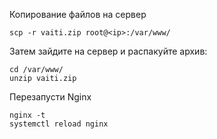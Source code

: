 
Копирование файлов на сервер
```shell
scp -r vaiti.zip root@<ip>:/var/www/
```

Затем зайдите на сервер и распакуйте архив:
```shell
cd /var/www/
unzip vaiti.zip
```

Перезапусти Nginx
```shell
nginx -t
systemctl reload nginx
```